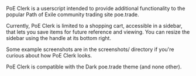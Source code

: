 PoE Clerk is a userscript intended to provide additional functionality to the popular Path of Exile community trading site poe.trade.

Currently, PoE Clerk is limited to a shopping cart, accessible in a sidebar, that lets you save items for future reference and viewing.
You can resize the sidebar using the handle at its bottom right.

Some example screenshots are in the screenshots/ directory if you're curious about how PoE Clerk looks.

PoE Clerk is compatible with the Dark poe.trade theme (and none other).
